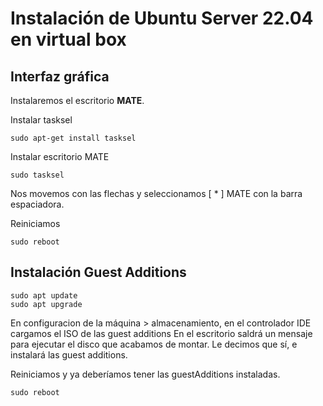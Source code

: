 # Instalación de Ubuntu Server 22.04 en virtual box
## Interfaz gráfica

Instalaremos el escritorio **MATE**.

Instalar tasksel

    sudo apt-get install tasksel
  
Instalar escritorio MATE

    sudo tasksel


Nos movemos con las flechas y seleccionamos  [ * ] MATE con la barra espaciadora.




Reiniciamos

    sudo reboot

## Instalación Guest Additions

    sudo apt update
    sudo apt upgrade
    
En configuracion de la máquina > almacenamiento, en el controlador IDE cargamos el ISO de las guest additions
En el escritorio saldrá un mensaje para ejecutar el disco que acabamos de montar. Le decimos que sí, e instalará las guest additions.

Reiniciamos y ya deberíamos tener las guestAdditions instaladas. 

    sudo reboot
    



  

